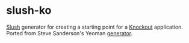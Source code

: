 # slush-ko

[Slush](http://slushjs.github.io/#/) generator for creating a starting point for a [Knockout](http://knockoutjs.com/) application. Ported from Steve Sanderson's Yeoman [generator](https://github.com/SteveSanderson/generator-ko).
